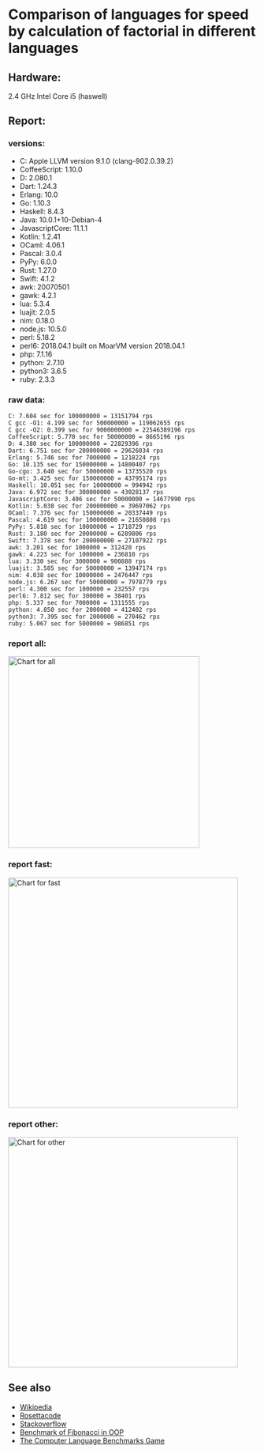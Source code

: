 Comparison of languages for speed by calculation of factorial in different languages
====================================================================================

Hardware:
---------
2.4 GHz Intel Core i5 (haswell)

Report:
-------
### versions:

  * C: Apple LLVM version 9.1.0 (clang-902.0.39.2)
  * CoffeeScript: 1.10.0
  * D: 2.080.1
  * Dart: 1.24.3
  * Erlang: 10.0
  * Go: 1.10.3
  * Haskell: 8.4.3
  * Java: 10.0.1+10-Debian-4
  * JavascriptCore: 11.1.1
  * Kotlin: 1.2.41
  * OCaml: 4.06.1
  * Pascal: 3.0.4
  * PyPy: 6.0.0
  * Rust: 1.27.0
  * Swift: 4.1.2
  * awk: 20070501
  * gawk: 4.2.1
  * lua: 5.3.4
  * luajit: 2.0.5
  * nim: 0.18.0
  * node.js: 10.5.0
  * perl: 5.18.2
  * perl6: 2018.04.1 built on MoarVM version 2018.04.1
  * php: 7.1.16
  * python: 2.7.10
  * python3: 3.6.5
  * ruby: 2.3.3


### raw data:

    C: 7.604 sec for 100000000 = 13151794 rps
    C gcc -O1: 4.199 sec for 500000000 = 119062655 rps
    C gcc -O2: 0.399 sec for 9000000000 = 22546389196 rps
    CoffeeScript: 5.770 sec for 50000000 = 8665196 rps
    D: 4.380 sec for 100000000 = 22829396 rps
    Dart: 6.751 sec for 200000000 = 29626034 rps
    Erlang: 5.746 sec for 7000000 = 1218224 rps
    Go: 10.135 sec for 150000000 = 14800407 rps
    Go-cgo: 3.640 sec for 50000000 = 13735520 rps
    Go-mt: 3.425 sec for 150000000 = 43795174 rps
    Haskell: 10.051 sec for 10000000 = 994942 rps
    Java: 6.972 sec for 300000000 = 43028137 rps
    JavascriptCore: 3.406 sec for 50000000 = 14677990 rps
    Kotlin: 5.038 sec for 200000000 = 39697062 rps
    OCaml: 7.376 sec for 150000000 = 20337449 rps
    Pascal: 4.619 sec for 100000000 = 21650808 rps
    PyPy: 5.818 sec for 10000000 = 1718729 rps
    Rust: 3.180 sec for 20000000 = 6289806 rps
    Swift: 7.378 sec for 200000000 = 27107922 rps
    awk: 3.201 sec for 1000000 = 312420 rps
    gawk: 4.223 sec for 1000000 = 236810 rps
    lua: 3.330 sec for 3000000 = 900888 rps
    luajit: 3.585 sec for 50000000 = 13947174 rps
    nim: 4.038 sec for 10000000 = 2476447 rps
    node.js: 6.267 sec for 50000000 = 7978779 rps
    perl: 4.300 sec for 1000000 = 232557 rps
    perl6: 7.812 sec for 300000 = 38401 rps
    php: 5.337 sec for 7000000 = 1311555 rps
    python: 4.850 sec for 2000000 = 412402 rps
    python3: 7.395 sec for 2000000 = 270462 rps
    ruby: 5.067 sec for 5000000 = 986851 rps


### report all:

<img alt="Chart for all" width="388" src="https://chart.googleapis.com/chart?cht=bhs&chs=582x515&chd=t%3A119062654%2C43795174%2C43028136%2C39697062%2C29626034%2C27107921%2C22829395%2C21650807%2C20337449%2C14800407%2C14677989%2C13947173%2C13735519%2C13151794%2C8665196%2C7978778%2C6289805%2C2476447%2C1718729%2C1311555%2C1218223%2C994942%2C986851%2C900888%2C412402%2C312420%2C270461%2C236810%2C232556&chco=4d89f9&chbh=12&chds=0,119062654.960045&chxt=x,y,r&chxl=1%3A%7Cperl%7Cgawk%7Cpython3%7Cawk%7Cpython%7Clua%7Cruby%7CHaskell%7CErlang%7Cphp%7CPyPy%7Cnim%7CRust%7Cnode.js%7CCoffeeScript%7CC%7CGo-cgo%7Cluajit%7CJavascriptCore%7CGo%7COCaml%7CPascal%7CD%7CSwift%7CDart%7CKotlin%7CJava%7CGo-mt%7CC%20gcc%20-O1%7C2%3A%7C232556%20rps%7C236810%20rps%7C270461%20rps%7C312420%20rps%7C412402%20rps%7C900888%20rps%7C986851%20rps%7C994942%20rps%7C1218223%20rps%7C1311555%20rps%7C1718729%20rps%7C2476447%20rps%7C6289805%20rps%7C7978778%20rps%7C8665196%20rps%7C13151794%20rps%7C13735519%20rps%7C13947173%20rps%7C14677989%20rps%7C14800407%20rps%7C20337449%20rps%7C21650807%20rps%7C22829395%20rps%7C27107921%20rps%7C29626034%20rps%7C39697062%20rps%7C43028136%20rps%7C43795174%20rps%7C119062654%20rps%7C0%3A%7C0%20%25%7C10%20%25%7C20%20%25%7C30%20%25%7C40%20%25%7C50%20%25%7C60%20%25%7C70%20%25%7C80%20%25%7C90%20%25%7C100%20%25">

### report fast:

<img alt="Chart for fast" width="466" src="https://chart.googleapis.com/chart?cht=bhs&chs=700x328&chd=t%3A119062654%2C43795174%2C43028136%2C39697062%2C29626034%2C27107921%2C22829395%2C21650807%2C20337449%2C14800407%2C14677989%2C13947173%2C13735519%2C13151794%2C8665196%2C7978778%2C6289805%2C2476447&chco=4d89f9&chbh=12&chds=0,119062654.960045&chxt=x,y,r&chxl=1%3A%7Cnim%7CRust%7Cnode.js%7CCoffeeScript%7CC%7CGo-cgo%7Cluajit%7CJavascriptCore%7CGo%7COCaml%7CPascal%7CD%7CSwift%7CDart%7CKotlin%7CJava%7CGo-mt%7CC%20gcc%20-O1%7C2%3A%7C2476447%20rps%7C6289805%20rps%7C7978778%20rps%7C8665196%20rps%7C13151794%20rps%7C13735519%20rps%7C13947173%20rps%7C14677989%20rps%7C14800407%20rps%7C20337449%20rps%7C21650807%20rps%7C22829395%20rps%7C27107921%20rps%7C29626034%20rps%7C39697062%20rps%7C43028136%20rps%7C43795174%20rps%7C119062654%20rps%7C0%3A%7C0%20%25%7C10%20%25%7C20%20%25%7C30%20%25%7C40%20%25%7C50%20%25%7C60%20%25%7C70%20%25%7C80%20%25%7C90%20%25%7C100%20%25">

### report other:

<img alt="Chart for other" width="466" src="https://chart.googleapis.com/chart?cht=bhs&chs=700x209&chd=t%3A1718729%2C1311555%2C1218223%2C994942%2C986851%2C900888%2C412402%2C312420%2C270461%2C236810%2C232556&chco=4d89f9&chbh=12&chds=0,1718729.2382879&chxt=x,y,r&chxl=1%3A%7Cperl%7Cgawk%7Cpython3%7Cawk%7Cpython%7Clua%7Cruby%7CHaskell%7CErlang%7Cphp%7CPyPy%7C2%3A%7C232556%20rps%7C236810%20rps%7C270461%20rps%7C312420%20rps%7C412402%20rps%7C900888%20rps%7C986851%20rps%7C994942%20rps%7C1218223%20rps%7C1311555%20rps%7C1718729%20rps%7C0%3A%7C0%20%25%7C10%20%25%7C20%20%25%7C30%20%25%7C40%20%25%7C50%20%25%7C60%20%25%7C70%20%25%7C80%20%25%7C90%20%25%7C100%20%25">



See also
--------

  * [Wikipedia](http://en.wikipedia.org/wiki/Factorial)
  * [Rosettacode](http://rosettacode.org/wiki/Factorial)
  * [Stackoverflow](http://stackoverflow.com/questions/23930/factorial-algorithms-in-different-languages)
  * [Benchmark of Fibonacci in OOP](https://github.com/Balancer/benchmarks-fib-obj)
  * [The Computer Language Benchmarks Game](http://benchmarksgame.alioth.debian.org)
